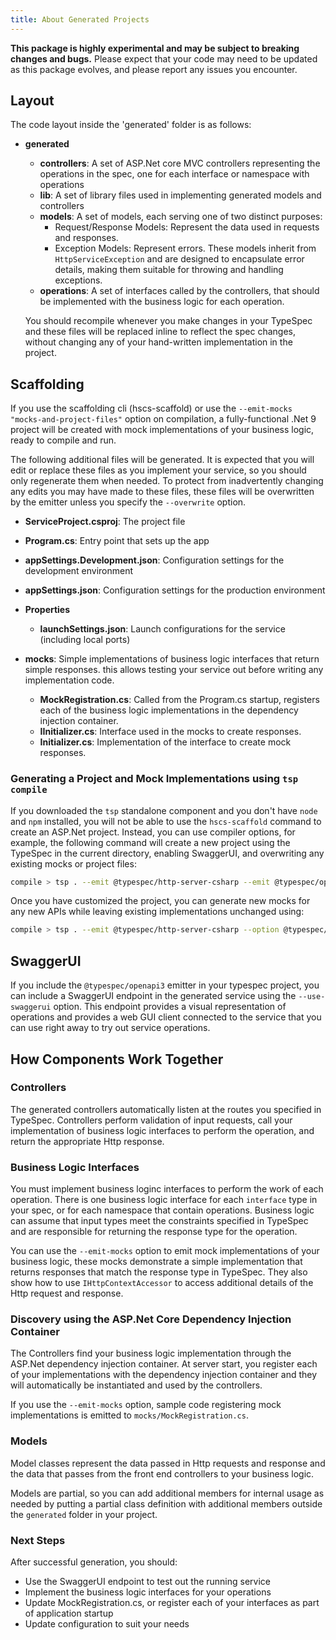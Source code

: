 ```yaml
---
title: About Generated Projects
---
```


**This package is highly experimental and may be subject to breaking changes and bugs.** Please expect that your code may need to be updated as this package evolves, and please report any issues you encounter.

## Layout

The code layout inside the 'generated' folder is as follows:

- **generated**

  - **controllers**: A set of ASP.Net core MVC controllers representing the operations in the spec, one for each interface or namespace with operations
  - **lib**: A set of library files used in implementing generated models and controllers
  - **models**: A set of models, each serving one of two distinct purposes:
    - Request/Response Models: Represent the data used in requests and responses.
    - Exception Models: Represent errors. These models inherit from `HttpServiceException` and are designed to encapsulate error details, making them suitable for throwing and handling exceptions.
  - **operations**: A set of interfaces called by the controllers, that should be implemented with the business logic for each operation.

  You should recompile whenever you make changes in your TypeSpec and these files will be replaced inline to reflect the spec changes, without changing any of your hand-written implementation in the project.

## Scaffolding

If you use the scaffolding cli (hscs-scaffold) or use the `--emit-mocks "mocks-and-project-files"` option on compilation, a fully-functional .Net 9 project will be created with mock implementations of your business
logic, ready to compile and run.

The following additional files will be generated. It is expected that you will edit or replace these
files as you implement your service, so you should only regenerate them when needed.
To protect from inadvertently changing any edits you may have made to these files,
these files will be overwritten by the emitter unless you specify the `--overwrite` option.

- **ServiceProject.csproj**: The project file
- **Program.cs**: Entry point that sets up the app
- **appSettings.Development.json**: Configuration settings for the development environment
- **appSettings.json**: Configuration settings for the production environment
- **Properties**
  - **launchSettings.json**: Launch configurations for the service (including local ports)
- **mocks**: Simple implementations of business logic interfaces that return simple responses.
  this allows testing your service out before writing any implementation code.

  - **MockRegistration.cs**: Called from the Program.cs startup, registers each of the business
    logic implementations in the dependency injection container.
  - **IInitializer.cs**: Interface used in the mocks to create responses.
  - **Initializer.cs**: Implementation of the interface to create mock responses.

### Generating a Project and Mock Implementations using `tsp compile`

If you downloaded the `tsp` standalone component and you don't have `node` and `npm` installed, you will not be able to use the `hscs-scaffold` command to create an ASP.Net project. Instead, you can use compiler options, for example, the following command will create a new project using the TypeSpec in the current directory, enabling SwaggerUI, and overwriting any existing mocks or project files:

```bash
compile > tsp . --emit @typespec/http-server-csharp --emit @typespec/openapi3 --option @typespec/http-server-csharp.emit-mocks=emit-mocks-and-project-files --option @typespec/http-server-csharp.use-swaggerui=true --option @typespec/http-server-csharp.overwrite=true
```

Once you have customized the project, you can generate new mocks for any new APIs while leaving existing implementations unchanged using:

```bash
compile > tsp . --emit @typespec/http-server-csharp --option @typespec/http-server-csharp.emit-mocks=mocks-only
```

## SwaggerUI

If you include the `@typespec/openapi3` emitter in your typespec project, you can include a
SwaggerUI endpoint in the generated service using the `--use-swaggerui` option. This endpoint
provides a visual representation of operations and provides a web GUI client connected to the service that you can use right away to try out service operations.

## How Components Work Together

### Controllers

The generated controllers automatically listen at the routes you specified in TypeSpec. Controllers perform validation of input requests, call your implementation of business logic interfaces to perform the operation, and return the appropriate Http response.

### Business Logic Interfaces

You must implement business loginc interfaces to perform the work of each operation. There is one
business logic interface for each `interface` type in your spec, or for each namespace that contain operations. Business logic can assume that input types meet the constraints specified in TypeSpec and are responsible for returning the response type for the operation.

You can use the `--emit-mocks` option to emit mock implementations of your business logic, these mocks demonstrate a simple implementation that returns responses that match the response type in TypeSpec. They also show how to use `IHttpContextAccessor` to access additional details of the Http request and response.

### Discovery using the ASP.Net Core Dependency Injection Container

The Controllers find your business logic implementation through the ASP.Net dependency injection container. At server start, you register each of your implementations with the dependency injection container and they will automatically be instantiated and used by the controllers.

If you use the `--emit-mocks` option, sample code registering mock implementations is emitted to `mocks/MockRegistration.cs`.

### Models

Model classes represent the data passed in Http requests and response and the data that passes from the front end controllers to your business logic.

Models are partial, so you can add additional members for internal usage as needed by putting a partial class definition with additional members outside the `generated` folder in your project.

### Next Steps

After successful generation, you should:

- Use the SwaggerUI endpoint to test out the running service
- Implement the business logic interfaces for your operations
- Update MockRegistration.cs, or register each of your interfaces as part of application startup
- Update configuration to suit your needs
